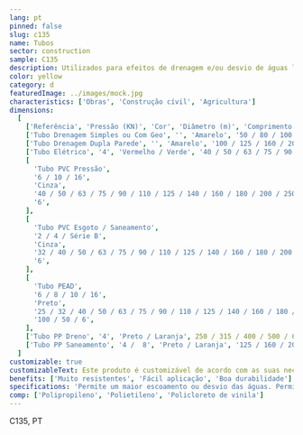 ```yaml
---
lang: pt
pinned: false
slug: c135
name: Tubos
sector: construction
sample: C135
description: Utilizados para efeitos de drenagem e/ou desvio de águas limpas ou sujas, os tubos apresentam várias áreas de aplicação na drenagem de cobertura de edifícios, indústria, comércio ou laboratórios, em instalações subterrâneas, em betão ou na construção de pontes.
color: yellow
category: d
featuredImage: ../images/mock.jpg
characteristics: ['Obras', 'Construção cívil', 'Agricultura']
dimensions:
  [
    ['Referência', 'Pressão (KN)', 'Cor', 'Diâmetro (m)', 'Comprimento (m)'],
    ['Tubo Drenagem Simples ou Com Geo', '', 'Amarelo', '50 / 80 / 100 / 125 / 160 / 200', '50'],
    ['Tubo Drenagem Dupla Parede', '', 'Amarelo', '100 / 125 / 160 / 200', '6'],
    ['Tubo Elétrico', '4', 'Vermelho / Verde', '40 / 50 / 63 / 75 / 90 / 110 / 125 / 160 / 200', '6 / 50'],
    [
      'Tubo PVC Pressão',
      '6 / 10 / 16',
      'Cinza',
      '40 / 50 / 63 / 75 / 90 / 110 / 125 / 140 / 160 / 180 / 200 / 250 / 315 / 400 / 500 / 630 / 710 / 800',
      '6',
    ],
    [
      'Tubo PVC Esgoto / Saneamento',
      '2 / 4 / Série B',
      'Cinza',
      '32 / 40 / 50 / 63 / 75 / 90 / 110 / 125 / 140 / 160 / 180 / 200 / 250 / 315 / 400 / 500 / 630 / 710 / 800',
      '6',
    ],
    [
      'Tubo PEAD',
      '6 / 8 / 10 / 16',
      'Preto',
      '25 / 32 / 40 / 50 / 63 / 75 / 90 / 110 / 125 / 140 / 160 / 180 / 200 / 225 / 250 / 280 / 315 / 355 / 400 / 450 / 500',
      '100 / 50 / 6',
    ],
    ['Tubo PP Dreno', '4', 'Preto / Laranja', 250 / 315 / 400 / 500 / 630, '6'],
    ['Tubo PP Saneamento', '4 /  8', 'Preto / Laranja', '125 / 160 / 200 / 250 / 315', '6.2'],
  ]
customizable: true
customizableText: Este produto é customizável de acordo com as suas necessidades. Contacte-nos para mais informações.
benefits: ['Muito resistentes', 'Fácil aplicação', 'Boa durabilidade']
specifications: 'Permite um maior escoamento ou desvio das águas. Permite a segurança e proteção de cabos elétricos.'
comp: ['Polipropileno', 'Polietileno', 'Policloreto de vinila']
---
```


C135, PT
